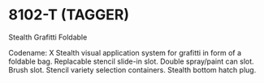 # 8102-T (TAGGER)
Stealth Grafitti Foldable

Codename: X Stealth visual application system for grafitti in form of a foldable bag. Replacable stencil slide-in slot. Double spray/paint can slot. Brush slot. Stencil variety selection containers. Stealth bottom hatch plug.
